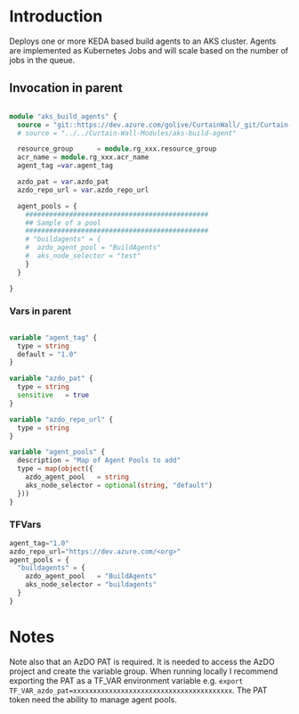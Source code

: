 # Introduction 

Deploys one or more KEDA based build agents to an AKS cluster.
Agents are implemented as Kubernetes Jobs and will scale based on the number of jobs in the queue.

## Invocation in parent
``` terraform

module "aks_build_agents" {
  source = "git::https://dev.azure.com/golive/CurtainWall/_git/Curtain-Wall-Modules//aks-build-agent"
  # source = "../../Curtain-Wall-Modules/aks-build-agent"

  resource_group      = module.rg_xxx.resource_group
  acr_name = module.rg_xxx.acr_name
  agent_tag =var.agent_tag

  azdo_pat = var.azdo_pat
  azdo_repo_url = var.azdo_repo_url

  agent_pools = {
    ##############################################
    ## Sample of a pool
    ##############################################
    # "buildagents" = {
    #  azdo_agent_pool = "BuildAgents"
    #  aks_node_selector = "test"
    }
  }

}

```

### Vars in parent
```terraform

variable "agent_tag" {
  type = string
  default = "1.0"
}

variable "azdo_pat" {
  type = string
  sensitive   = true
}

variable "azdo_repo_url" {
  type = string
}

variable "agent_pools" {
  description = "Map of Agent Pools to add"
  type = map(object({
    azdo_agent_pool   = string
    aks_node_selector = optional(string, "default")
  }))
} 

```

### TFVars
```terraform
agent_tag="1.0"
azdo_repo_url="https://dev.azure.com/<org>"
agent_pools = {
  "buildagents" = {
    azdo_agent_pool   = "BuildAgents"
    aks_node_selector = "buildagents"
  }
}


```

# Notes

Note also that an AzDO PAT is required. It is needed to access the AzDO project and create the variable group.  When running locally I recommend exporting the PAT as a TF_VAR environment variable e.g. `export TF_VAR_azdo_pat=xxxxxxxxxxxxxxxxxxxxxxxxxxxxxxxxxxxxxxxx`.  The PAT token need the ability to manage agent pools.
